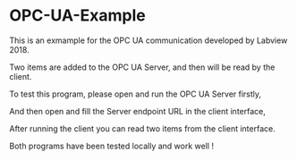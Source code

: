 # OPC-UA-Example

This is an exmample for the OPC UA communication developed by Labview 2018.

Two items are added to the OPC UA Server, and then will be read by the client.

To test this program, please open and run the OPC UA Server firstly,

And then open and fill the Server endpoint URL in the client interface,

After running the client you can read two items from the client interface.

Both programs have been tested locally and work well !

